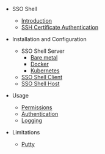 <!-- docs/_sidebar.md -->

- SSO Shell
  - [Introduction](about/about.md)
  - [SSH Certificate Authentication](about/ssh-cert-authentication.md)

- Installation and Configuration
  - SSO Shell Server
    - [Bare metal](install/ssosh-bare.md)
    - [Docker](install/ssosh-docker.md)
    - [Kubernetes](install/ssosh-kubernetes.md)
  - [SSO Shell Client](install/ssosh-client.md)
  - [SSO Shell Host](install/ssosh-host.md)

- Usage
  - [Permissions](usage/permissions.md)
  - [Authentication](usage/authentication.md)
  - [Logging](usage/logging.md)

- Limitations
  - [Putty](limitations/putty.md)

